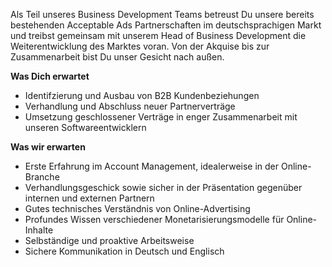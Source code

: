 Als Teil unseres Business Development Teams betreust Du unsere bereits bestehenden Acceptable Ads Partnerschaften im deutschsprachigen Markt und treibst gemeinsam mit unserem Head of Business Development die Weiterentwicklung des Marktes voran. Von der Akquise bis zur Zusammenarbeit bist Du unser Gesicht nach außen.

**Was Dich erwartet**

- Identifzierung und Ausbau von B2B Kundenbeziehungen 
- Verhandlung und Abschluss neuer Partnerverträge
- Umsetzung geschlossener Verträge in enger Zusammenarbeit mit unseren Softwareentwicklern

**Was wir erwarten**

- Erste Erfahrung im Account Management, idealerweise in der Online-Branche
- Verhandlungsgeschick sowie sicher in der Präsentation gegenüber internen und externen Partnern
- Gutes technisches Verständnis von Online-Advertising
- Profundes Wissen verschiedener Monetarisierungsmodelle für Online-Inhalte
- Selbständige und proaktive Arbeitsweise
- Sichere Kommunikation in Deutsch und Englisch
